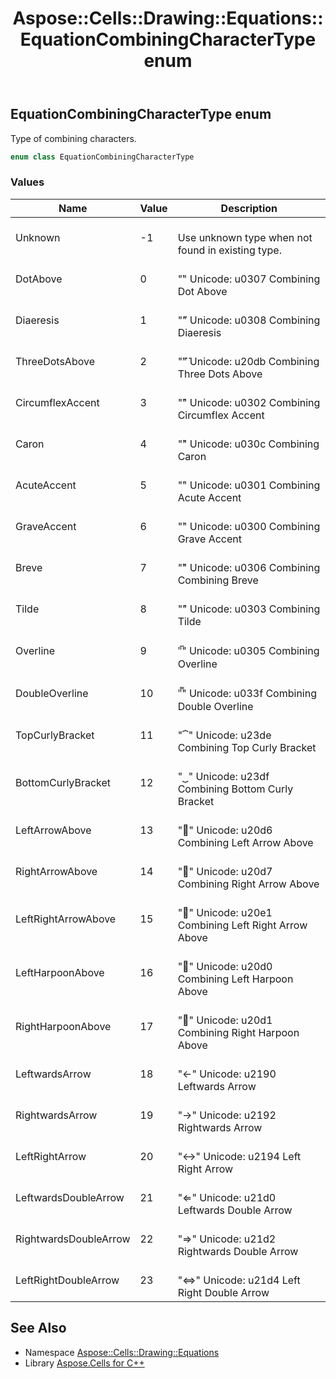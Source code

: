 ﻿---
title: Aspose::Cells::Drawing::Equations::EquationCombiningCharacterType enum
linktitle: EquationCombiningCharacterType
second_title: Aspose.Cells for C++ API Reference
description: 'Aspose::Cells::Drawing::Equations::EquationCombiningCharacterType enum. Type of combining characters in C++.'
type: docs
weight: 2200
url: /cpp/aspose.cells.drawing.equations/equationcombiningcharactertype/
---
## EquationCombiningCharacterType enum


Type of combining characters.

```cpp
enum class EquationCombiningCharacterType
```

### Values

| Name | Value | Description |
| --- | --- | --- |
| Unknown | -1 | <br>Use unknown type when not found in existing type. |
| DotAbove | 0 | <br>"̇" Unicode: u0307 Combining Dot Above |
| Diaeresis | 1 | <br>"̈" Unicode: u0308 Combining Diaeresis |
| ThreeDotsAbove | 2 | <br>"⃛" Unicode: u20db Combining Three Dots Above |
| CircumflexAccent | 3 | <br>"̂" Unicode: u0302 Combining Circumflex Accent |
| Caron | 4 | <br>"̌" Unicode: u030c Combining Caron |
| AcuteAccent | 5 | <br>"́" Unicode: u0301 Combining Acute Accent |
| GraveAccent | 6 | <br>"̀" Unicode: u0300 Combining Grave Accent |
| Breve | 7 | <br>"̆" Unicode: u0306 Combining Combining Breve |
| Tilde | 8 | <br>"̃" Unicode: u0303 Combining Tilde |
| Overline | 9 | <br>"̅" Unicode: u0305 Combining Overline |
| DoubleOverline | 10 | <br>"̿" Unicode: u033f Combining Double Overline |
| TopCurlyBracket | 11 | <br>"⏞" Unicode: u23de Combining Top Curly Bracket |
| BottomCurlyBracket | 12 | <br>"⏟" Unicode: u23df Combining Bottom Curly Bracket |
| LeftArrowAbove | 13 | <br>"⃖" Unicode: u20d6 Combining Left Arrow Above |
| RightArrowAbove | 14 | <br>"⃗" Unicode: u20d7 Combining Right Arrow Above |
| LeftRightArrowAbove | 15 | <br>"⃡" Unicode: u20e1 Combining Left Right Arrow Above |
| LeftHarpoonAbove | 16 | <br>"⃐" Unicode: u20d0 Combining Left Harpoon Above |
| RightHarpoonAbove | 17 | <br>"⃑" Unicode: u20d1 Combining Right Harpoon Above |
| LeftwardsArrow | 18 | <br>"←" Unicode: u2190 Leftwards Arrow |
| RightwardsArrow | 19 | <br>"→" Unicode: u2192 Rightwards Arrow |
| LeftRightArrow | 20 | <br>"↔" Unicode: u2194 Left Right Arrow |
| LeftwardsDoubleArrow | 21 | <br>"⇐" Unicode: u21d0 Leftwards Double Arrow |
| RightwardsDoubleArrow | 22 | <br>"⇒" Unicode: u21d2 Rightwards Double Arrow |
| LeftRightDoubleArrow | 23 | <br>"⇔" Unicode: u21d4 Left Right Double Arrow |

## See Also

* Namespace [Aspose::Cells::Drawing::Equations](../)
* Library [Aspose.Cells for C++](../../)
